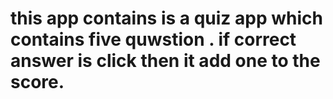 # this app contains is a quiz app which contains five quwstion . if correct answer is click then it add one to the score.

